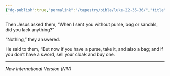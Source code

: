 ```yaml
---
{"dg-publish":true,"permalink":"/tapestry/bible/luke-22-35-36/","title":"Luke 22:35–36","hide":true,"tags":["bible"],"dgHomeLink":true,"dgShowLocalGraph":true,"dgEnableSearch":true}
---
```


Then Jesus asked them, “When I sent you without purse, bag or sandals, did you lack anything?”

“Nothing,” they answered.

 He said to them, “But now if you have a purse, take it, and also a bag; and if you don’t have a sword, sell your cloak and buy one.

---
*New International Version (NIV)*